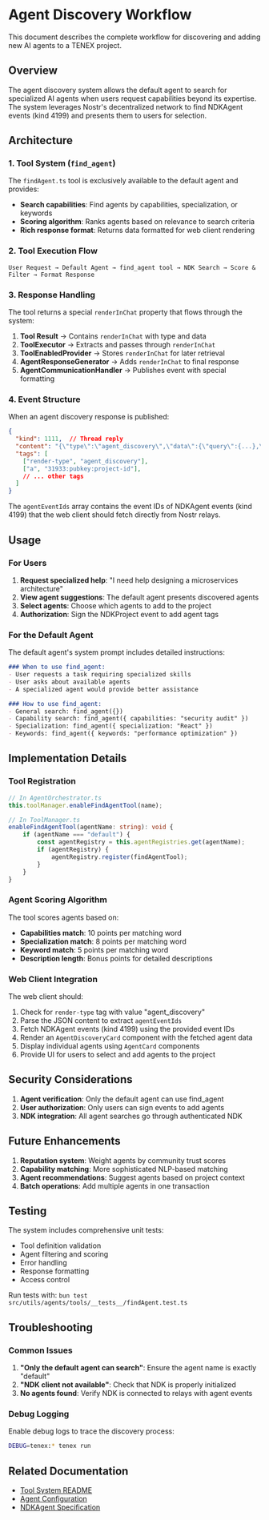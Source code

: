 # Agent Discovery Workflow

This document describes the complete workflow for discovering and adding new AI agents to a TENEX project.

## Overview

The agent discovery system allows the default agent to search for specialized AI agents when users request capabilities beyond its expertise. The system leverages Nostr's decentralized network to find NDKAgent events (kind 4199) and presents them to users for selection.

## Architecture

### 1. Tool System (`find_agent`)

The `findAgent.ts` tool is exclusively available to the default agent and provides:
- **Search capabilities**: Find agents by capabilities, specialization, or keywords
- **Scoring algorithm**: Ranks agents based on relevance to search criteria
- **Rich response format**: Returns data formatted for web client rendering

### 2. Tool Execution Flow

```
User Request → Default Agent → find_agent tool → NDK Search → Score & Filter → Format Response
```

### 3. Response Handling

The tool returns a special `renderInChat` property that flows through the system:

1. **Tool Result** → Contains `renderInChat` with type and data
2. **ToolExecutor** → Extracts and passes through `renderInChat`
3. **ToolEnabledProvider** → Stores `renderInChat` for later retrieval
4. **AgentResponseGenerator** → Adds `renderInChat` to final response
5. **AgentCommunicationHandler** → Publishes event with special formatting

### 4. Event Structure

When an agent discovery response is published:
```json
{
  "kind": 1111,  // Thread reply
  "content": "{\"type\":\"agent_discovery\",\"data\":{\"query\":{...},\"agentEventIds\":[\"event-id-1\",\"event-id-2\"],\"message\":\"Found 2 agents...\"},\"content\":\"...\"}",
  "tags": [
    ["render-type", "agent_discovery"],
    ["a", "31933:pubkey:project-id"],
    // ... other tags
  ]
}
```

The `agentEventIds` array contains the event IDs of NDKAgent events (kind 4199) that the web client should fetch directly from Nostr relays.

## Usage

### For Users

1. **Request specialized help**: "I need help designing a microservices architecture"
2. **View agent suggestions**: The default agent presents discovered agents
3. **Select agents**: Choose which agents to add to the project
4. **Authorization**: Sign the NDKProject event to add agent tags

### For the Default Agent

The default agent's system prompt includes detailed instructions:

```markdown
### When to use find_agent:
- User requests a task requiring specialized skills
- User asks about available agents
- A specialized agent would provide better assistance

### How to use find_agent:
- General search: find_agent({})
- Capability search: find_agent({ capabilities: "security audit" })
- Specialization: find_agent({ specialization: "React" })
- Keywords: find_agent({ keywords: "performance optimization" })
```

## Implementation Details

### Tool Registration

```typescript
// In AgentOrchestrator.ts
this.toolManager.enableFindAgentTool(name);

// In ToolManager.ts
enableFindAgentTool(agentName: string): void {
    if (agentName === "default") {
        const agentRegistry = this.agentRegistries.get(agentName);
        if (agentRegistry) {
            agentRegistry.register(findAgentTool);
        }
    }
}
```

### Agent Scoring Algorithm

The tool scores agents based on:
- **Capabilities match**: 10 points per matching word
- **Specialization match**: 8 points per matching word
- **Keyword match**: 5 points per matching word
- **Description length**: Bonus points for detailed descriptions

### Web Client Integration

The web client should:
1. Check for `render-type` tag with value "agent_discovery"
2. Parse the JSON content to extract `agentEventIds`
3. Fetch NDKAgent events (kind 4199) using the provided event IDs
4. Render an `AgentDiscoveryCard` component with the fetched agent data
5. Display individual agents using `AgentCard` components
6. Provide UI for users to select and add agents to the project

## Security Considerations

1. **Agent verification**: Only the default agent can use find_agent
2. **User authorization**: Only users can sign events to add agents
3. **NDK integration**: All agent searches go through authenticated NDK

## Future Enhancements

1. **Reputation system**: Weight agents by community trust scores
2. **Capability matching**: More sophisticated NLP-based matching
3. **Agent recommendations**: Suggest agents based on project context
4. **Batch operations**: Add multiple agents in one transaction

## Testing

The system includes comprehensive unit tests:
- Tool definition validation
- Agent filtering and scoring
- Error handling
- Response formatting
- Access control

Run tests with: `bun test src/utils/agents/tools/__tests__/findAgent.test.ts`

## Troubleshooting

### Common Issues

1. **"Only the default agent can search"**: Ensure the agent name is exactly "default"
2. **"NDK client not available"**: Check that NDK is properly initialized
3. **No agents found**: Verify NDK is connected to relays with agent events

### Debug Logging

Enable debug logs to trace the discovery process:
```bash
DEBUG=tenex:* tenex run
```

## Related Documentation

- [Tool System README](./README.md)
- [Agent Configuration](../AgentConfigurationManager.ts)
- [NDKAgent Specification](../../../../SPEC.md#ndkagent-event-structure-kind-4199)